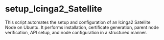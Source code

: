 # setup_Icinga2_Satellite
This script automates the setup and configuration of an Icinga2 Satellite Node on Ubuntu. It performs installation, certificate generation, parent node verification, API setup, and node configuration in a structured manner.
